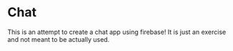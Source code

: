 # Chat

This is an attempt to create a chat app using firebase! It is just an exercise and not meant to be actually used.
